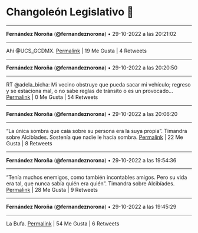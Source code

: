 # Changoleón Legislativo 🙈
*****
**Fernández Noroña** (**@fernandeznorona**) • 29-10-2022 a las 20:21:02
*****
Ahí @UCS_GCDMX.
[Permalink](https://twitter.com/fernandeznorona/status/1586573869686849536) | 19 Me Gusta | 4 Retweets
*****
**Fernández Noroña** (**@fernandeznorona**) • 29-10-2022 a las 20:20:50
*****
RT @adela_bicha: Mi vecino obstruye que pueda sacar mi vehículo; regreso y se estaciona mal, o no sabe reglas de tránsito o es un provocado…
[Permalink](https://twitter.com/fernandeznorona/status/1586573821103972352) | 0 Me Gusta | 54 Retweets
*****
**Fernández Noroña** (**@fernandeznorona**) • 29-10-2022 a las 20:06:20
*****
“La única sombra que caía sobre su persona era la suya propia”. Timandra sobre Alcibíades. Sostenía que nadie le hacía sombra.
[Permalink](https://twitter.com/fernandeznorona/status/1586570171233320961) | 22 Me Gusta | 8 Retweets
*****
**Fernández Noroña** (**@fernandeznorona**) • 29-10-2022 a las 19:54:36
*****
“Tenía muchos enemigos, como también incontables amigos. Pero su vida era tal, que nunca sabía quién era quién”. Timandra sobre Alcibíades.
[Permalink](https://twitter.com/fernandeznorona/status/1586567219202310147) | 28 Me Gusta | 9 Retweets
*****
**Fernández Noroña** (**@fernandeznorona**) • 29-10-2022 a las 19:45:29
*****
La Bufa.
[Permalink](https://twitter.com/fernandeznorona/status/1586564922770685959) | 54 Me Gusta | 6 Retweets